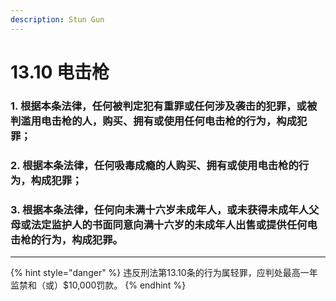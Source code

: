 ```yaml
---
description: Stun Gun
---
```


# 13.10 电击枪

### 1. 根据本条法律，任何被判定犯有重罪或任何涉及袭击的犯罪，或被判滥用电击枪的人，购买、拥有或使用任何电击枪的行为，构成犯罪；


### 2. 根据本条法律，任何吸毒成瘾的人购买、拥有或使用电击枪的行为，构成犯罪；


### 3. 根据本条法律，任何向未满十六岁未成年人，或未获得未成年人父母或法定监护人的书面同意向满十六岁的未成年人出售或提供任何电击枪的行为，构成犯罪。

***

{% hint style="danger" %}
违反刑法第13.10条的行为属轻罪，应判处最高一年监禁和（或）$10,000罚款。
{% endhint %}